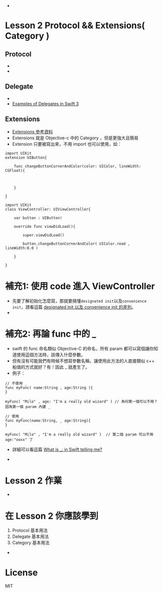 -
# Lesson 2 Protocol && Extensions( Category )

## Protocol

* 
* 

## Delegate

* 
* [Examples of Delegates in Swift 3](http://stackoverflow.com/questions/40501780/examples-of-delegates-in-swift-3)

## Extensions
* [Extensions 參考資料](http://stackoverflow.com/questions/24142829/how-to-create-swift-class-for-category)
* Extensions 就是 Objective-c 中的 Category ，但是更強大且簡易
* Extension 只要被寫出來，不用 import 也可以使用，如：

```
import UIKit
extension UIButton{

	func changeButtonCornerAndColor(color: UIColor, lineWidth: CGFloat){
	
		
	
	}

}

import UIKit
class ViewController: UIViewController{

	var button : UIButton!
	
	override func viewDidLoad(){
	
		super.viewDidLoad()
		
		button.changeButtonCornerAndColor( UIColor.read , lineWidth:8.0 )
	
	}

}
```

# 補充1: 使用 code 進入 ViewController

* 先要了解初始化怎麼寫，那就要搞懂```designated init```以及```convenience init```，請看這篇 [designated init 以及 convenience init 的差別](http://jason9075.logdown.com/posts/285685-swift-note-initialization-rules-convenience-and-designated-initializer-usage)。
* 

# 補充2: 再論 func 中的 _

* swift 的  func 命名類似 Objective-C 的命名，所有 param 都可以寫個讓你知道使用這個方法時，該傳入什麼參數。
* 但有沒有可能我們有時候不想寫參數名稱，讓使用此方法的人直接類似 c++ 船值的方式就好？有！因此 _ 就產生了。
* 例子：

```
// 不使用 _
func myFunc( name:String , age:String ){
}

myFunc( "Milo" , age: "I'm a really old wizard" ) // 為何第一個可以不用？因為第一個 param 內建 _

// 使用 _ 
func myFunc(name:String, _ age:String){
}

myFunc( "Milo" , "I'm a really old wizard" )  // 第二個 param 可以不用 age:"ooxx" 了

```
* 詳細可以看這篇 [What is _: in Swift telling me?](http://stackoverflow.com/questions/30876068/what-is-in-swift-telling-me)

-
# Lesson 2 作業


-
# 在 Lesson 2 你應該學到

1. Protocol 基本用法
2. Delegate 基本用法
3. Category 基本用法

-
# License
MIT

